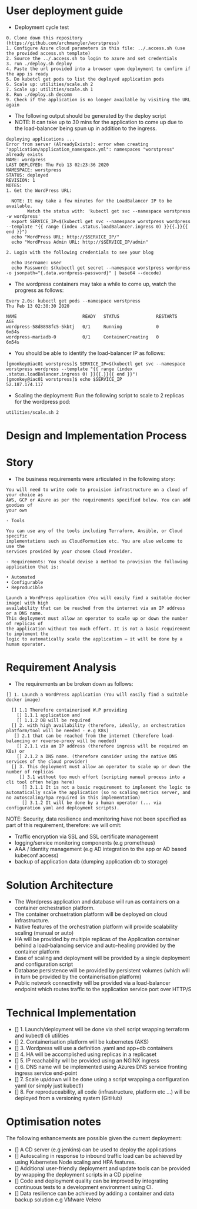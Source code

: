 User deployment guide
=====================

- Deployment cycle test

```
0. Clone down this repository (https://github.com/archmangler/worstpress)
1. Configure Azure cloud parameters in this file: ../.access.sh (use the provided access.sh template)
2. Source the ../.access.sh to login to azure and set credentials
3. run ./deploy.sh deploy
4. Paste the url provided into a browser upon deployment to confirm if the app is ready
5. Do kubetcl get pods to list the deployed application pods 
6. Scale up: utilities/scale.sh 2
7. Scale up: utilities/scale.sh 1 
8. Run ./deploy.sh decomm
9. Check if the application is no longer available by visiting the URL again
```

- The following output should be generated by the deploy script 
- NOTE: It can take up to 30 mins for the application to come up due to the load-balancer being spun up in addition to the ingress.


```
deploying applications ...
Error from server (AlreadyExists): error when creating "application/application_namespace.yml": namespaces "worstpress" already exists
NAME: wordpress
LAST DEPLOYED: Thu Feb 13 02:23:36 2020
NAMESPACE: worstpress
STATUS: deployed
REVISION: 1
NOTES:
1. Get the WordPress URL:

  NOTE: It may take a few minutes for the LoadBalancer IP to be available.
        Watch the status with: 'kubectl get svc --namespace worstpress -w wordpress'
  export SERVICE_IP=$(kubectl get svc --namespace worstpress wordpress --template "{{ range (index .status.loadBalancer.ingress 0) }}{{.}}{{ end }}")
  echo "WordPress URL: http://$SERVICE_IP/"
  echo "WordPress Admin URL: http://$SERVICE_IP/admin"

2. Login with the following credentials to see your blog

  echo Username: user
  echo Password: $(kubectl get secret --namespace worstpress wordpress -o jsonpath="{.data.wordpress-password}" | base64 --decode)

```

- The wordpress containers may take a while to come up, watch the progress as follows:

```
Every 2.0s: kubectl get pods --namespace worstpress                                                                                   Thu Feb 13 02:30:30 2020

NAME                         READY   STATUS              RESTARTS   AGE
wordpress-58d8898fc5-5kbtj   0/1     Running             0          6m54s
wordpress-mariadb-0          0/1     ContainerCreating   0          6m54s
```

- You should be able to identify the load-balancer IP as follows:

```
[gmonkey@iac01 worstpress]$ SERVICE_IP=$(kubectl get svc --namespace worstpress wordpress --template "{{ range (index .status.loadBalancer.ingress 0) }}{{.}}{{ end }}")
[gmonkey@iac01 worstpress]$ echo $SERVICE_IP
52.187.174.117
```


- Scaling the deployment: Run the following script to scale to 2 replicas for the wordpress pod:

```
utilities/scale.sh 2
```

Design and Implementation Process
=================================

Story
=====

- The business requirements were articulated in the following story:

```
You will need to write code to provision infrastructure on a cloud of your choice as
AWS, GCP or Azure as per the requirements specified below. You can add goodies of
your own

- Tools

You can use any of the tools including Terraform, Ansible, or Cloud specific
implementations such as CloudFormation etc. You are also welcome to use the
services provided by your chosen Cloud Provider.

- Requirements: You should devise a method to provision the following application that is:

• Automated
• Configurable
• Reproducible

Launch a WordPress application (You will easily find a suitable docker image) with high
availability that can be reached from the internet via an IP address or a DNS name.
This deployment must allow an operator to scale up or down the number of replicas of
the application without too much effort. It is not a basic requirement to implement the
logic to automatically scale the application — it will be done by a human operator.
```

Requirement Analysis
====================

- The requirements an be broken down as follows:

```
[] 1. Launch a WordPress application (You will easily find a suitable docker image) 
  
  [] 1.1 Therefore containerised W.P providing 
    [] 1.1.1 application and 
    [] 1.1.2 DB will be required
  [] 2. with high availability (therefore, ideally, an orchestration platform/tool will be needed - e.g K8s)
   [] 2.1 that can be reached from the internet (therefore load-balancing or reverse-proxy will be needed) 
    [] 2.1.1 via an IP address (therefore ingress will be required on K8s) or 
    [] 2.1.2 a DNS name. (therefore consider using the native DNS services of the cloud provider)
  [] 3. This deployment must allow an operator to scale up or down the number of replicas
     [] 3.1 without too much effort (scripting manual process into a cli tool often helps here) 
      [] 3.1.1 It is not a basic requirement to implement the logic to automatically scale the application (so no scaling metrics server, and no autoscaling/hpa required in this implementation) 
      [] 3.1.2 It will be done by a human operator (... via configuration yaml and deployment scripts).
```

NOTE: Security, data resilience and monitoring have not been specified as part of this requirement, therefore: we will omit:

- Traffic encryption via SSL and SSL certificate management 
- logging/service monitoring components (e.g prometheus)
- AAA / Identity management (e.g AD integration to the app or AD based kubeconf access)
- backup of application data (dumping application db to storage)

Solution Architecture
=====================

- The Wordpress application and database will run as containers on a container orchestration platform.
- The container orchsetration platform will be deployed on cloud infrastructure.
- Native features of the orchestration platform will provide scalability scaling (manual or auto)
- HA will be provided by multiple replicas of the Application container behind a load-balancing service and auto-healing provided by the container platform
- Ease of scaling  and deployment will be provided by a single deployment and configuration script
- Database persistence will be provided by persistent volumes (which will in turn be provided by the containerisation platform)
- Public network connectivity will be provided via a load-balancer endpoint which routes traffic to the application service port over HTTP/S

Technical Implementation
=========================

- [] 1. Launch/deployment will be done via shell script wrapping terraform and kubectl cli utilities
- [] 2. Containerisation platform will be kubernetes (AKS)
- [] 3. Wordpress will use a definition .yaml and app+db containers
- [] 4. HA will be accomplished using replicas in a replicaset 
- [] 5. IP reachability will be provided using an NGINX ingress
- [] 6. DNS name will be implemented using Azures DNS service fronting ingress service end-point
- [] 7. Scale up/down will be done using a script wrapping a configuration yaml (or simply just kubectl)
- [] 8. For reproduceability, all code (infrastructure, platform etc ...) will be deployed from a versioning system (GitHub)

Optimisation notes
==================

The following enhancements are possible given the current deployment:

- [] A CD server (e.g jenkins) can be used to deploy the applications 
- [] Autoscaling in response to inbound traffic load can be achieved by using Kubernetes Node scaling and HPA features.
- [] Additional user-friendly deployment and update tools can be provided by wrapping the deployment scripts in a CD pipeline
- [] Code and deployment quality can be improved by integrating continuous tests to a development environment using CI.
- [] Data resilience can be achieved by adding a container and data backup solution e.g VMware Velero

